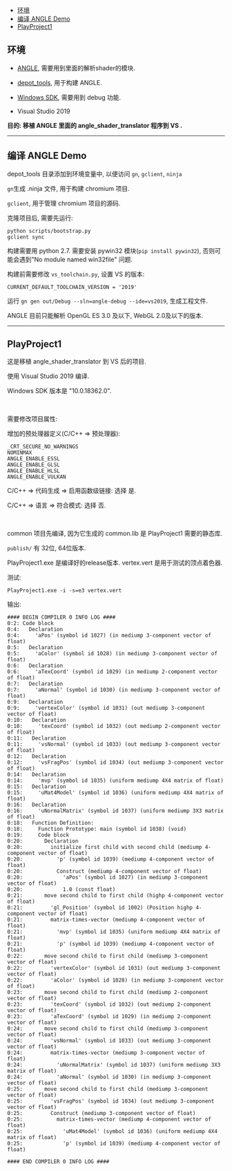 
- [环境](#%E7%8E%AF%E5%A2%83)
- [编译 ANGLE Demo](#%E7%BC%96%E8%AF%91-angle-demo)
- [PlayProject1](#playproject1)

## 环境

- [ANGLE](https://github.com/google/angle), 需要用到里面的解析shader的模块.

- [depot_tools](http://dev.chromium.org/developers/how-tos/depottools), 用于构建 ANGLE.

- [Windows SDK](https://developer.microsoft.com/en-us/windows/downloads/windows-10-sdk), 需要用到 debug 功能.

- Visual Studio 2019

**目的: 移植 ANGLE 里面的 angle_shader_translator 程序到 VS .**

---

## 编译 ANGLE Demo

depot_tools 目录添加到环境变量中, 以便访问 `gn`, `gclient`, `ninja`

`gn`生成 .ninja 文件, 用于构建 chromium 项目.

`gclient`, 用于管理 chromium 项目的源码.

克隆项目后, 需要先运行:

```
python scripts/bootstrap.py
gclient sync
```

构建需要用 python 2.7. 需要安装 pywin32 模块(`pip install pywin32`), 否则可能会遇到"No module named win32file" 问题.


构建前需要修改 `vs_toolchain.py`, 设置 VS 的版本:

```
CURRENT_DEFAULT_TOOLCHAIN_VERSION = '2019'
```

运行 `gn gen out/Debug --sln=angle-debug --ide=vs2019`, 生成工程文件.


ANGLE 目前只能解析 OpenGL ES 3.0 及以下, WebGL 2.0及以下的版本.

---

## PlayProject1

这是移植 angle_shader_translator 到 VS 后的项目.

使用 Visual Studio 2019 编译.

Windows SDK 版本是 "10.0.18362.0".

<br />

需要修改项目属性:

增加的预处理器定义(C/C++ => 预处理器):

```
_CRT_SECURE_NO_WARNINGS
NOMINMAX
ANGLE_ENABLE_ESSL
ANGLE_ENABLE_GLSL
ANGLE_ENABLE_HLSL
ANGLE_ENABLE_VULKAN
```

C/C++ => 代码生成 => 启用函数级链接: 选择 是.

C/C++ => 语言 => 符合模式: 选择 否.

<br />

common 项目先编译, 因为它生成的 common.lib 是 PlayProject1 需要的静态库.

`publish/` 有 32位, 64位版本.

PlayProject1.exe 是编译好的release版本. vertex.vert 是用于测试的顶点着色器.

测试:

`PlayProject1.exe -i -s=e3 vertex.vert`

输出:

```
#### BEGIN COMPILER 0 INFO LOG ####
0:2: Code block
0:4:   Declaration
0:4:     'aPos' (symbol id 1027) (in mediump 3-component vector of float)
0:5:   Declaration
0:5:     'aColor' (symbol id 1028) (in mediump 3-component vector of float)
0:6:   Declaration
0:6:     'aTexCoord' (symbol id 1029) (in mediump 2-component vector of float)
0:7:   Declaration
0:7:     'aNormal' (symbol id 1030) (in mediump 3-component vector of float)
0:9:   Declaration
0:9:     'vertexColor' (symbol id 1031) (out mediump 3-component vector of float)
0:10:   Declaration
0:10:     'texCoord' (symbol id 1032) (out mediump 2-component vector of float)
0:11:   Declaration
0:11:     'vsNormal' (symbol id 1033) (out mediump 3-component vector of float)
0:12:   Declaration
0:12:     'vsFragPos' (symbol id 1034) (out mediump 3-component vector of float)
0:14:   Declaration
0:14:     'mvp' (symbol id 1035) (uniform mediump 4X4 matrix of float)
0:15:   Declaration
0:15:     'uMat4Model' (symbol id 1036) (uniform mediump 4X4 matrix of float)
0:16:   Declaration
0:16:     'uNormalMatrix' (symbol id 1037) (uniform mediump 3X3 matrix of float)
0:18:   Function Definition:
0:18:     Function Prototype: main (symbol id 1038) (void)
0:19:     Code block
0:20:       Declaration
0:20:         initialize first child with second child (mediump 4-component vector of float)
0:20:           'p' (symbol id 1039) (mediump 4-component vector of float)
0:20:           Construct (mediump 4-component vector of float)
0:20:             'aPos' (symbol id 1027) (in mediump 3-component vector of float)
0:20:             1.0 (const float)
0:21:       move second child to first child (highp 4-component vector of float)
0:21:         'gl_Position' (symbol id 1002) (Position highp 4-component vector of float)
0:21:         matrix-times-vector (mediump 4-component vector of float)
0:21:           'mvp' (symbol id 1035) (uniform mediump 4X4 matrix of float)
0:21:           'p' (symbol id 1039) (mediump 4-component vector of float)
0:22:       move second child to first child (mediump 3-component vector of float)
0:22:         'vertexColor' (symbol id 1031) (out mediump 3-component vector of float)
0:22:         'aColor' (symbol id 1028) (in mediump 3-component vector of float)
0:23:       move second child to first child (mediump 2-component vector of float)
0:23:         'texCoord' (symbol id 1032) (out mediump 2-component vector of float)
0:23:         'aTexCoord' (symbol id 1029) (in mediump 2-component vector of float)
0:24:       move second child to first child (mediump 3-component vector of float)
0:24:         'vsNormal' (symbol id 1033) (out mediump 3-component vector of float)
0:24:         matrix-times-vector (mediump 3-component vector of float)
0:24:           'uNormalMatrix' (symbol id 1037) (uniform mediump 3X3 matrix of float)
0:24:           'aNormal' (symbol id 1030) (in mediump 3-component vector of float)
0:25:       move second child to first child (mediump 3-component vector of float)
0:25:         'vsFragPos' (symbol id 1034) (out mediump 3-component vector of float)
0:25:         Construct (mediump 3-component vector of float)
0:25:           matrix-times-vector (mediump 4-component vector of float)
0:25:             'uMat4Model' (symbol id 1036) (uniform mediump 4X4 matrix of float)
0:25:             'p' (symbol id 1039) (mediump 4-component vector of float)

#### END COMPILER 0 INFO LOG ####

```